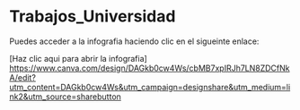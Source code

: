 # Trabajos_Universidad
Puedes acceder a la infografia haciendo clic en el sigueinte enlace:

[Haz clic aqui para abrir la infografia] https://www.canva.com/design/DAGkb0cw4Ws/cbMB7xpIRJh7LN8ZDCfNkA/edit?utm_content=DAGkb0cw4Ws&utm_campaign=designshare&utm_medium=link2&utm_source=sharebutton

